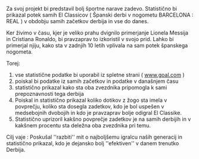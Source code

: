 Za svoj projekt bi predstavil bolj športne narave zadevo. Statistično bi prikazal potek samih El Classicov ( Španski derbi v nogometu BARCELONA : REAL ) v obdobju samih začetkov derbija in vse do danes.

Ker živimo v času, kjer je veliko prahu dvignilo primerjanje Lionela Messija in Cristiana Ronaldo, bi pravzaprav to izkoristil v svojo prid. Lahko bi primerjal njiju, kako sta v zadnjih 10 letih vplivala na sam potek španskega nogometa.

Torej: 
1) vse statistične podatke bi uporabil iz spletne strani ( www.goal.com )
2) poiskal bi podatke iz samih začetkov in podatke v današnjem času
3) statistično prikazal kako sta oba zvezdnika pripomogla k sami prepoznavnosti tega derbija
4) Poiskal in statistično prikazal koliko dotikov z žogo sta imela v povprečju, koliko sta dosegla zadetkov, kdo je bol uspešen v medsebojnih dvobojih in kdo je pravzaprav bolje odigral El Classike.
5) Statistično uprizoril kakšno povprečje zadetkov je na samih derbijih in v kakšnem procentu sta deležna oba zvezdnika pri temu.

Cilj vaje :  Poskušal ''razbiti'' mit o najboljšemu igralcu naših generacij in statistično prikazal, kdo je dejansko bolj ''efektiven'' v danem trenutko Derbija.

